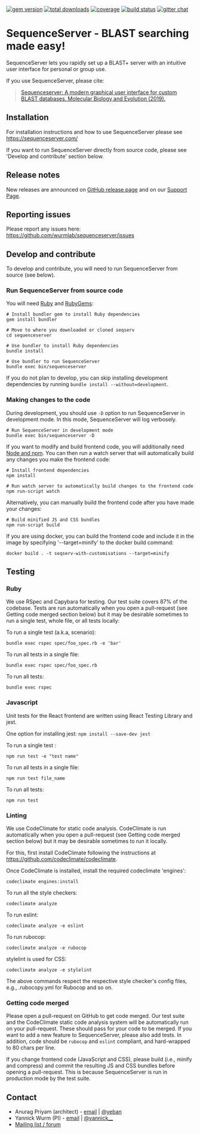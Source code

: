 [![gem version](https://img.shields.io/badge/version-2.0-green.svg)](http://rubygems.org/gems/sequenceserver)
[![total downloads](http://ruby-gem-downloads-badge.herokuapp.com/sequenceserver?type=total&color=brightgreen)](http://rubygems.org/gems/sequenceserver)
[![coverage](https://codeclimate.com/github/wurmlab/sequenceserver/badges/coverage.svg)](https://codeclimate.com/github/wurmlab/sequenceserver)
[![build status](https://www.travis-ci.com/wurmlab/sequenceserver.svg?branch=master)](https://travis-ci.com/github/wurmlab/sequenceserver)
[![gitter chat](https://badges.gitter.im/gitterHQ/gitter.png)](https://gitter.im/wurmlab/sequenceserver)


<!--[![code climate](https://codeclimate.com/github/wurmlab/sequenceserver/badges/gpa.svg)](https://codeclimate.com/github/wurmlab/sequenceserver)-->
<!--[![browser matrix](https://saucelabs.com/browser-matrix/yeban.svg)](https://saucelabs.com/u/yeban)-->

# SequenceServer - BLAST searching made easy!

SequenceServer lets you rapidly set up a BLAST+ server with an intuitive user interface for personal or group use.

If you use SequenceServer, please cite:

> [Sequenceserver: A modern graphical user interface for custom BLAST
  databases. Molecular Biology and Evolution
  (2019).](https://doi.org/10.1093/molbev/msz185)


## Installation

For installation instructions and how to use SequenceServer please see
https://sequenceserver.com/

If you want to run SequenceServer directly from source code, please see
'Develop and contribute' section below.

## Release notes

New releases are announced on [GitHub release page](https://github.com/wurmlab/sequenceserver/releases) and on our [Support Page](https://support.sequenceserver.com).

## Reporting issues

Please report any issues here: https://github.com/wurmlab/sequenceserver/issues

## Develop and contribute

To develop and contribute, you will need to run SequenceServer from source (see below).

### Run SequenceServer from source code

You will need [Ruby](https://www.ruby-lang.org/en/) and [RubyGems](https://rubygems.org/):

    # Install bundler gem to install Ruby dependencies
    gem install bundler

    # Move to where you downloaded or cloned seqserv
    cd sequenceserver

    # Use bundler to install Ruby dependencies
    bundle install

    # Use bundler to run SequenceServer
    bundle exec bin/sequenceserver


If you do not plan to develop, you can skip installing development dependencies
by running `bundle install --without=development`.

### Making changes to the code

During development, you should use `-D` option to run SequenceServer in development mode. In this mode, SequenceServer will log verbosely.

    # Run SequenceServer in development mode
    bundle exec bin/sequenceserver -D

If you want to modify and build frontend code, you will additionally need [Node and npm](https://nodejs.org/). You can then run a watch server that will automatically build any changes you make the frontend code:

    # Install frontend dependencies
    npm install

    # Run watch server to automatically build changes to the frontend code
    npm run-script watch

Alternatively, you can manually build the frontend code after you have made your changes:

    # Build minified JS and CSS bundles
    npm run-script build

If you are using docker, you can build the frontend code and include it in the image by specifying '--target=minify' to the docker build command:

    docker build . -t seqserv-with-customisations --target=minify

## **Testing**

### **Ruby**

We use RSpec and Capybara for testing. Our test suite covers 87% of the codebase. Tests are run automatically when you open a pull-request (see Getting code merged section below) but it may be desirable sometimes to run a single test, whole file, or all tests locally:

To run a single test (a.k.a, scenario):

`bundle exec rspec spec/foo_spec.rb -e 'bar'`

To run all tests in a single file:

`bundle exec rspec spec/foo_spec.rb`

To run all tests:

`bundle exec rspec`


### **Javascript**

Unit tests for the React frontend are written using React Testing Library and jest. 

One option for installing jest: `npm install --save-dev jest`

To run a single test :

`npm run test -e "test name"`

To run all tests in a single file:

`npm run test file_name`

To run all tests:

`npm run test`


### Linting

We use CodeClimate for static code analysis. CodeClimate is run automatically when you open a pull-request (see Getting code merged section below) but it may be desirable sometimes to run it locally.

For this, first install CodeClimate following the instructions at https://github.com/codeclimate/codeclimate.

Once CodeClimate is installed, install the required codeclimate 'engines':

    codeclimate engines:install

To run all the style checkers:

    codeclimate analyze

To run eslint:

    codeclimate analyze -e eslint

To run rubocop:

    codeclimate analyze -e rubocop

stylelint is used for CSS:

    codeclimate analyze -e stylelint

The above commands respect the respective style checker's config files, e.g., .rubocopy.yml for Rubocop and so on.

### Getting code merged

Please open a pull-request on GitHub to get code merged. Our test suite and the CodeClimate static code analysis system will be automatically run on your pull-request. These should pass for your code to be merged. If you want to add a new feature to SequenceServer, please also add tests. In addition, code should be `rubocop` and `eslint` compliant, and hard-wrapped to 80 chars per line.

If you change frontend code (JavaScript and CSS), please build (i.e., minify and compress) and commit the resulting JS and CSS bundles before opening a pull-request. This is because SequenceServer is run in production mode by the test suite.

## Contact

* Anurag Priyam (architect) - [email](mailto:anurag08priyam@gmail.com) | [@yeban](//twitter.com/yeban)
* Yannick Wurm  (PI) - [email](mailto:yannickwurm@gmail.com) | [@yannick\_\_](//twitter.com/yannick__)
* [Mailing list / forum](https://support.sequenceserver.com)
